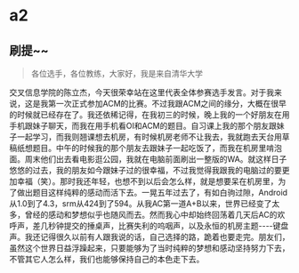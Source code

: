 # a2
## 刷提~~
> 各位选手，各位教练，大家好，我是来自清华大学

交叉信息学院的陈立杰，今天很荣幸站在这里代表全体参赛选手发言。对于我来说，这是我第一次正式参加ACM的比赛。不过我跟ACM之间的缘分，大概在很早的时候就已经存在了。我还依稀记得，在我初三的时候，晚上我的一个好朋友在用手机跟妹子聊天，而我在用手机看OI和ACM的题目。自习课上我的那个朋友跟妹子一起学习，而我则翘课想去机房，有时候机房老师不让我去，我就跑去天台用草稿纸想题目。中午的时候我的那个朋友去跟妹子一起吃饭了，而我在机房里啃泡面。周末他们出去看电影逛公园，我就在电脑前面刷出一整版的WA。就这样日子悠悠的过去，我的朋友如今跟妹子过的很幸福，不过我觉得我跟我的电脑过的要更加幸福（笑）。那时我还年轻，也想不到以后会怎么样，就是想要呆在机房里，为了做出题目这样纯粹的感动而活下去。一晃五年过去了，有如白驹过隙，Android从1.0到了4.3，srm从424到了594。从我AC第一道A+B以来，世界已经变了太多，曾经的感动和梦想似乎也随风而去。然而我心中却始终回荡着几天后AC的欢呼声，差几秒钟提交的捶桌声，比赛失利的呜咽声，以及永恒的机房主题----键盘声。我还记得很久以前有人跟我说的话，自己选择的路，跪着也要走完。朋友们，虽然这个世界日益浮躁起来，只要能够为了当时纯粹的梦想和感动坚持努力下去，不管其它人怎么样，我们也能够保持自己的本色走下去。
